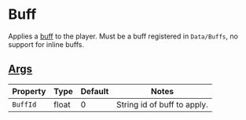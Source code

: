 # Buff

Applies a [buff](https://stardewvalleywiki.com/Modding:Buffs) to the player. Must be a buff registered in `Data/Buffs`, no support for inline buffs.

## [Args](~/api/TrinketTinker.Models.AbilityArgs.BuffArgs.yml)

| Property | Type | Default | Notes |
| -------- | ---- | ------- | ----- |
| `BuffId` | float | 0 | String id of buff to apply. |
